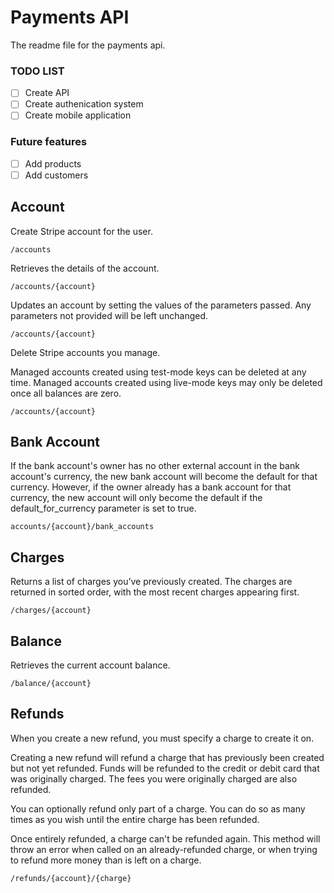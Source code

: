 # Payments API
The readme file for the payments api.

### TODO LIST
- [ ] Create API
- [ ] Create authenication system
- [ ] Create mobile application

### Future features
- [ ] Add products
- [ ] Add customers

## Account
Create Stripe account for the user. 
```
/accounts
```

Retrieves the details of the account.

```
/accounts/{account}
```

Updates an account by setting the values of the parameters passed. Any parameters not provided will be left unchanged.

```
/accounts/{account}
```

Delete Stripe accounts you manage.

Managed accounts created using test-mode keys can be deleted at any time. Managed accounts created using live-mode keys may only be deleted once all balances are zero.
```
/accounts/{account}
```

## Bank Account
If the bank account's owner has no other external account in the bank account's currency, the new bank account will become the default for that currency. However, if the owner already has a bank account for that currency, the new account will only become the default if the default_for_currency parameter is set to true.
```
accounts/{account}/bank_accounts
```

## Charges
Returns a list of charges you’ve previously created.
The charges are returned in sorted order, with the most recent charges appearing first.

```
/charges/{account}
```

## Balance
Retrieves the current account balance.

```
/balance/{account}
```

## Refunds
When you create a new refund, you must specify a charge to create it on.

Creating a new refund will refund a charge that has previously been created but not yet refunded. Funds will be refunded to the credit or debit card that was originally charged. The fees you were originally charged are also refunded.

You can optionally refund only part of a charge. You can do so as many times as you wish until the entire charge has been refunded.

Once entirely refunded, a charge can't be refunded again. This method will throw an error when called on an already-refunded charge, or when trying to refund more money than is left on a charge.

```
/refunds/{account}/{charge}
```
